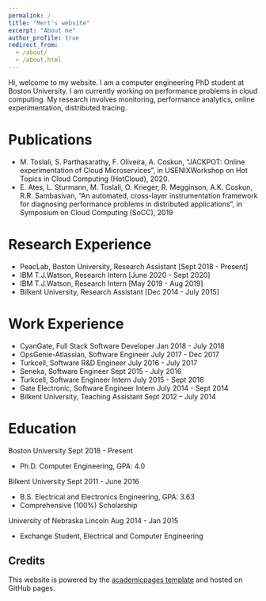 ```yaml
---
permalink: /
title: "Mert's website"
excerpt: "About me"
author_profile: true
redirect_from: 
  - /about/
  - /about.html
---
```


Hi, welcome to my website. I am a computer engineering PhD student at Boston University. I am currently working on performance problems in cloud computing. My research involves monitoring, performance analytics, online experimentation, distributed tracing. 


Publications
======
+ M. Toslali, S. Parthasarathy, F. Oliveira, A. Coskun, “JACKPOT: Online experimentation of Cloud
Microservices”, in USENIXWorkshop on Hot Topics in Cloud Computing (HotCloud), 2020.
+ E. Ates, L. Sturmann, M. Toslali, O. Krieger, R. Megginson, A.K. Coskun, R.R. Sambasivan, “An
automated, cross-layer instrumentation framework for diagnosing performance problems in distributed
applications”, in Symposium on Cloud Computing (SoCC), 2019

Research Experience
======

+ PeacLab, Boston University, Research Assistant                 [Sept 2018 - Present]
+ IBM T.J.Watson, Research Intern                                [June 2020 - Sept 2020]
+ IBM T.J.Watson, Research Intern                                [May 2019 - Aug 2019]
+ Bilkent University, Research Assistant                         [Dec 2014 - July 2015]


Work Experience
======

+ CyanGate, Full Stack Software Developer Jan 2018 - July 2018
+ OpsGenie-Atlassian, Software Engineer July 2017 - Dec 2017
+ Turkcell, Software R&D Engineer July 2016 - July 2017
+ Seneka, Software Engineer Sept 2015 - July 2016
+ Turkcell, Software Engineer Intern July 2015 - Sept 2016
+ Gate Electronic, Software Engineer Intern July 2014 - Sept 2014
+ Bilkent University, Teaching Assistant Sept 2012 – July 2014

Education
======
Boston University Sept 2018 - Present
+ Ph.D. Computer Engineering, GPA: 4.0

Bilkent University Sept 2011 - June 2016
+ B.S. Electrical and Electronics Engineering, GPA: 3.63
+ Comprehensive (100%) Scholarship

University of Nebraska Lincoln Aug 2014 - Jan 2015
+ Exchange Student, Electrical and Computer Engineering

Credits
------
This website is powered by the [academicpages template](https://github.com/academicpages/academicpages.github.io) and hosted on GitHub pages.
